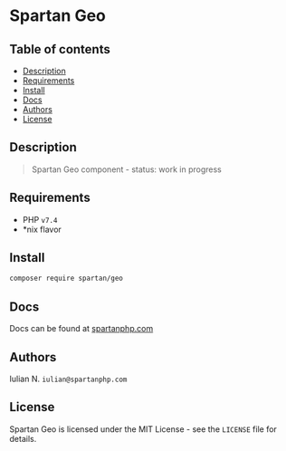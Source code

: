 # Spartan Geo

## Table of contents

* [Description](#description)
* [Requirements](#requirements)
* [Install](#install)
* [Docs](#docs)
* [Authors](#authors)
* [License](#license)


## Description

> Spartan Geo component - status: work in progress
	

## Requirements

- PHP `v7.4`
- *nix flavor


## Install

```bash
composer require spartan/geo
```

## Docs

Docs can be found at [spartanphp.com](https://spartanphp.com)


## Authors

Iulian N. `iulian@spartanphp.com`


## License

Spartan Geo is licensed under the MIT License - see the `LICENSE` file for details.
